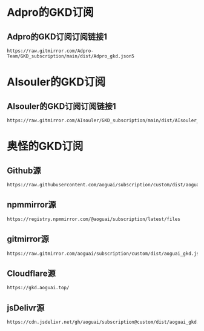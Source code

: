 # Adpro的GKD订阅## Adpro的GKD订阅订阅链接1```texthttps://raw.gitmirror.com/Adpro-Team/GKD_subscription/main/dist/Adpro_gkd.json5```# AIsouler的GKD订阅## AIsouler的GKD订阅订阅链接1```texthttps://raw.gitmirror.com/AIsouler/GKD_subscription/main/dist/AIsouler_gkd.json5```# 奥怪的GKD订阅## Github源```texthttps://raw.githubusercontent.com/aoguai/subscription/custom/dist/aoguai_gkd.json5```## npmmirror源```texthttps://registry.npmmirror.com/@aoguai/subscription/latest/files```## gitmirror源```texthttps://raw.gitmirror.com/aoguai/subscription/custom/dist/aoguai_gkd.json5```## Cloudflare源```texthttps://gkd.aoguai.top/```## jsDelivr源```texthttps://cdn.jsdelivr.net/gh/aoguai/subscription@custom/dist/aoguai_gkd.json5```